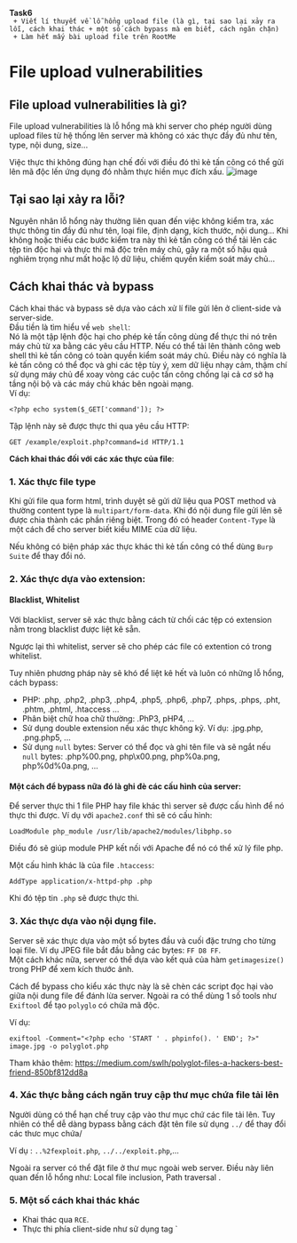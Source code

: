 **Task6**  <br>
` + Viết lí thuyết về lỗ hổng upload file (là gì, tại sao lại xảy ra lỗi, cách khai thác + một số cách bypass mà em biết, cách ngăn chặn)` <br>
` + Làm hết mấy bài upload file trên RootMe`

 # File upload vulnerabilities
 ## File upload vulnerabilities là gì?
 File upload vulnerabilities là lỗ hổng mà khi server cho phép người dùng upload files từ hệ thống lên server mà không có xác thực đầy đủ như tên, type, nội dung, size...
 
 Việc thực thi không đúng hạn chế đối với điều đó thì kẻ tấn công có thể gửi lên mã độc lến ứng dụng đó nhằm thực hiền mục đích xấu.
 ![image](https://user-images.githubusercontent.com/92881216/225553938-9b790939-122f-44bc-a1d6-e2d95170506c.png)

 ## Tại sao lại xảy ra lỗi?
 Nguyên nhân lỗ hổng này thường liên quan đến việc không kiểm tra, xác thực thông tin đầy đủ như tên, loại file, định dạng, kích thước, nội dung... Khi không hoặc thiếu các bước kiểm tra này thì kẻ tấn công có thể tải lên các tệp tin độc hại và thực thi mã độc trên máy chủ, gây ra một số hậu quả nghiêm trọng như mất hoặc lộ dữ liệu, chiếm quyền kiểm soát máy chủ...
 
 ## Cách khai thác và bypass
 Cách khai thác và bypass sẽ dựa vào cách xử lí file gửi lên ở client-side và server-side. <br>
 Đầu tiền là tìm hiểu về `web shell`: <br>
 Nó là một tập lệnh độc hại cho phép kẻ tấn công dùng để thực thi nó trên máy chủ từ xa bằng các yêu cầu HTTP.
 Nếu có thể tải lên thành công web shell thì kẻ tấn công có toàn quyền kiểm soát máy chủ. 
 Điều này có nghĩa là kẻ tấn công có thể đọc và ghi các tệp tùy ý, xem dữ liệu nhạy cảm, thậm chí sử dụng máy chủ để xoay vòng các cuộc tấn công chống lại cả cơ sở hạ tầng nội bộ và các máy chủ khác bên ngoài mạng.<br>
 Ví dụ:
 ```
 <?php echo system($_GET['command']); ?>
 ```
 Tập lệnh này sẽ được thực thi qua yêu cầu HTTP:
 ```
 GET /example/exploit.php?command=id HTTP/1.1
 ```
**Cách khai thác đối với các xác thực của file**: <br>
### 1. Xác thực file type
Khi gửi file qua form html, trình duyệt sẽ gửi dữ liệu qua POST method và thường content type là `multipart/form-data`.
Khi đó nội dung file gửi lên sẽ được chia thành các phần riêng biệt. Trong đó có header `Content-Type` là một cách để cho server biết kiểu MIME của dữ liệu.

Nếu không có biện pháp xác thực khác thì kẻ tấn công có thể dùng `Burp Suite` để thay đổi nó.
### 2. Xác thực dựa vào extension:
#### Blacklist, Whitelist
Với blacklist, server sẽ xác thực bằng cách từ chối các tệp có extension nằm trong blacklist được liệt kê sẵn.

Ngược lại thì whitelist, server sẽ cho phép các file có extention có trong whitelist.

Tuy nhiên phương pháp này sẽ khó để liệt kê hết và luôn có những lỗ hổng, cách bypass:

- PHP: .php, .php2, .php3, .php4, .php5, .php6, .php7, .phps, .phps, .pht, .phtm, .phtml, .htaccess ...
- Phân biệt chữ hoa chữ thường: .PhP3, pHP4, ...
- Sử dụng double extension nếu xác thực không kỹ. Ví dụ: .jpg.php, .png.php5, ...
- Sử dụng `null` bytes: Server có thể đọc và ghi tên file và sẽ ngắt nếu `null` bytes: .php%00.png, php\x00.png, php%0a.png, php%0d%0a.png, ...
#### Một cách để bypass nữa đó là ghi đè các cấu hình của server:
Để server thực thi 1 file PHP hay file khác thì server sẽ được cấu hình để nó thực thi được. Ví dụ với `apache2.conf` thì sẽ có cấu hình:
```
LoadModule php_module /usr/lib/apache2/modules/libphp.so
```
Điều đó sẽ giúp module PHP kết nối với Apache để nó có thể xử lý file php.

Một cấu hình khác là của file `.htaccess`:
```
AddType application/x-httpd-php .php
```
Khi đó tệp tin `.php` sẽ được thực thi.
### 3. Xác thực dựa vào nội dụng file.
Server sẽ xác thực dựa vào một số bytes đầu và cuối đặc trưng cho từng loại file. Ví dụ JPEG file bắt đầu bằng các bytes: `FF D8 FF`.<br>
Một cách khác nữa, server có thể dựa vào kết quả của hàm `getimagesize()` trong PHP để xem kích thước ảnh.

Cách để bypass cho kiểu xác thực này là sẽ chèn các script đọc hại vào giữa nội dung file để đánh lừa server. Ngoài ra có thể dùng 1 số tools như `Exiftool` để tạo `polyglo` có chứa mã độc.

Ví dụ:
```
exiftool -Comment="<?php echo 'START ' . phpinfo(). ' END'; ?>" image.jpg -o polyglot.php
```
Tham khảo thêm: https://medium.com/swlh/polyglot-files-a-hackers-best-friend-850bf812dd8a
### 4. Xác thực bằng cách ngăn truy cập thư mục chứa file tải lên
Người dùng có thể hạn chế truy cập vào thư mục chứ các file tải lên. Tuy nhiên có thể dễ dàng bypass bằng cách đặt tên file sử dụng `../` để thay đổi các thưc mục chứa/

Ví dụ : `..%2fexploit.php`, `../../exploit.php`,...

Ngoài ra server có thể đặt file ở thư mục ngoài web server.
Điều này liên quan đến lỗ hổng như: Local file inclusion, Path traversal .

### 5. Một số cách khai thác khác
- Khai thác qua `RCE`.
- Thực thi phía client-side như sử dụng tag `<script>
- Tải lên các tập tin khác như `.doc`, `.xls` để khai khác lỗ hổng XXE injection.
- Tải file lên bằng `PUT` method
## Cách ngăn chặn 
- Kiểm tra extension tệp dựa trên whitelist thay vì blacklist.
- Tên tệp không được chứa các ký tự như `../` ...
- Giới hạn kích thước file.
- Quét mã độc file, các phần được nhúng vào.
- Đổi tên file upload nếu trùng để tránh ghi đè.
- Xác thực ở một nơi khác an toán trước khi đưa nó vào server.
- Giới hạn quyền truy cập thư mục, file thực thi.

---

**Tham khảo thêm:**
- https://portswigger.net/web-security/file-upload
- https://viblo.asia/p/khai-thac-cac-lo-hong-file-upload-phan-1-aWj53L6pK6m
- https://book.hacktricks.xyz/pentesting-web/file-upload

---

# Rootme

## File upload - Double extensions
**Description:** Your goal is to hack this photo galery by uploading PHP code.
Retrieve the validation password in the file .passwd at the root of the application.

Lượn 1 vòng web, dễ dàng thấy được nơi có chức năng upload file

![image](https://user-images.githubusercontent.com/92881216/225677085-e95bdad9-0a3e-429e-8ed2-0df7c0ec4358.png)

Mục tiêu của bài là đọc file .passwd vì vậy ta sẽ tạo 1 file php để khai thác:
```
<?php
system($_GET['cmd']);
?>
```
Bây giờ gửi file lên xem sao.

![image](https://user-images.githubusercontent.com/92881216/225680807-a2928207-6a41-4f95-869c-914f2e4f892b.png)

Như vậy là server từ chối file có extension là `php` và chỉ cho phép `.gif`, `.jpeg` và `.png` . Nhìn lại tiêu đề là `Double extension` có thể biết cách để bypass trường hợp này là sử dụng `.php.jpg`.

Bây giờ dùng Burp Suite để thực hiện lại:

![image](https://user-images.githubusercontent.com/92881216/225682242-cce714c6-5ef7-41e0-821d-1967ba24b5b5.png)

Vậy là gửi lên thành công và bây giờ mở file mà thực hiện câu lệnh:

![image](https://user-images.githubusercontent.com/92881216/225683381-4954d3ff-e5af-4e20-85fd-72f3cce2e455.png)

Bây giờ chỉ việc tìm phải và đọc nó thôi:

![image](https://user-images.githubusercontent.com/92881216/225683820-9147268d-380f-4b87-aa27-076780a3ac47.png)

> `Gg9LRz-hWSxqqUKd77-_q-6G8`

## File upload - MIME type
**Description:** Your goal is to hack this photo galery by uploading PHP code.
Retrieve the validation password in the file .passwd.

Cũng như bài trước. Chức năng upload file: 

![image](https://user-images.githubusercontent.com/92881216/225684818-ddcb6e05-ada3-43b3-832e-eef9b71225a0.png)

Up thử file php khai thác như bài trên:

![image](https://user-images.githubusercontent.com/92881216/225685566-a7090e27-7775-4e4d-b18d-0e89c25132c8.png)

Nhìn lại tiêu để là `MIME type` như vậy có thể server sẽ xác thực file dựa vào MIME hay ở đây là `Content-Type` header. Ở trên giá trị hiện tại là `application/octet-stream` là 1 MIME type được sử dụng để chỉ định dữ liệu nhị phân không xác định định dạng cụ thể của tập tin. Vì vậy ta cần thay đổi giá trị thành `image/jpeg` để server hiểu file gửi lên là hình ảnh:

![image](https://user-images.githubusercontent.com/92881216/225687021-074fa65e-8452-4e83-a8b2-46e9998ab2fd.png)

Vậy là gửi lên thành công, bây giở mở nó và thực thi command thôi:

![image](https://user-images.githubusercontent.com/92881216/225687513-e73305b0-25bb-4499-ae4d-d960fce9b078.png)

> a7n4nizpgQgnPERy89uanf6T4`

## File upload - Null byte
**Description:** Your goal is to hack this photo galery by uploading PHP code.<br>
Chức năng upload file: 

![image](https://user-images.githubusercontent.com/92881216/225687909-ace978e0-4e42-427a-bb9d-03f06c0687ac.png)

Cũng như 2 bài trên server chỉ cho phép GIF, JPEG và PNG. Nhìn tiêu để bài biết được hướng khai thác là dùng `null` bytes.

`Null` byte là ký tự rỗng mang giá trị bằng 0, nó dùng biểu diễn 1 byte không có giá trị. Ở đây server sẽ kiểm tra extension xem được phép hay không tuy nhiên khác với bài double extension. Ta sử dụng tên tệp `shell.php%00.jpg`, đại khái ở đây server sử dụng php và nó sẽ đọc tên file đến khi gặp `null` byte sẽ dừng nghĩa là khi đó tên file sẽ là `shell.php`. (Tuy nhiên kể từ PHP 5.3.4 thì null byte không dùng được nữa)

Bây giờ gửi thử với filename : `shell.php%00.jpg` tuy nhiên server vẫn chặn và biết được nó còn xác thực dựa vào `Content-type`, đổi giá trị sang `image/jpeg` như bài trước và gửi lại: 

![image](https://user-images.githubusercontent.com/92881216/225691395-4ec0b5d5-17e8-4bd3-9362-2a27df917c95.png)
Mở file vừa gửi lên: 
![image](https://user-images.githubusercontent.com/92881216/225691529-0e5de83b-cbaf-4784-84df-33fe40ba5421.png)
> `YPNchi2NmTwygr2dgCCF`

## File upload - ZIP
**Description:** Your goal is to read index.php file.

Khác với các bài trước thì bài này chỉ cho phép upload file zip và có chức năng giải nén:
![image](https://user-images.githubusercontent.com/92881216/225692443-cd525dba-f580-46f7-99ca-b8e6cef827ec.png)

Ý tưởng bài này khá rõ ràng là sẽ nén các file php lại thành file zip rồi dùng giải nén trên web để thực thi mã độc.<br>
Tuy nhiên để chắc chắn và không mất thời gian thì em sẽ tạo thêm các file nội dung tương ứng nhưng khác tên để bypass khi server có xác thực :

![image](https://user-images.githubusercontent.com/92881216/225693836-f5570b8f-9b46-4d9e-ae1e-c9b6239de4b1.png)

Nén chúng lại rồi gửi lên. Tuy nhiên tất cả đều fail:

![image](https://user-images.githubusercontent.com/92881216/225694451-160e1a47-0a21-4c92-9c5d-c9baad2de861.png)

Không bỏ cuộc em tạo file `.htaccess` với nội dung `AddType application/x-httpd-php .php` để ghi đè cấu hình, nén chúng lại rồi gửi lên rồi lại giải nén nhưng vẫn fail.

Đến đây khác bế tắc, nhìn lại tiêu đề `File upload - ZIP` và mục tiêu bài này là đọc file `index.php` đây có thể là source code. Khi đó em nhớ tới video <a href='https://www.youtube.com/watch?v=5mapJQ7TFyc' >này</a>.<br>
Tóm tắt lại nội dung video là dùng `symlink` để tấn công.<br>
`Symlink` (Symbolic link) là một loại link liên kết và trỏ đến 1 file khác trong linux. Thực hành:<br>
Bài yêu câu đọc file `index.php` và quan sát thư mục chứa file được upload muốn trỏ tới `index` thì nó sẽ là `../../../index.php`.

Bây giở mở linux lên vào tạo 1 symlink bằng command: 
```
ln -s ../../../index.php link
```
Sau đó nén nó thành zip (có thể đọc trong docs đc cho):
```
zip -y link.zip link
```
![image](https://user-images.githubusercontent.com/92881216/225699065-1ca2d412-6f6d-4cc4-a8fb-1e8af8dc7b43.png)

Sau đó gửi file zip này lên (ở đây là link.zip) và unzip:
![image](https://user-images.githubusercontent.com/92881216/225699431-6f434cc0-da38-406f-ad0b-ebbb5105715e.png)

Mở lên và :

![image](https://user-images.githubusercontent.com/92881216/225699537-46c95c1e-3a03-4648-9cc4-84370b9de671.png)

Như vậy là thành công.

> Flag: `N3v3r_7rU5T_u5Er_1npU7`









